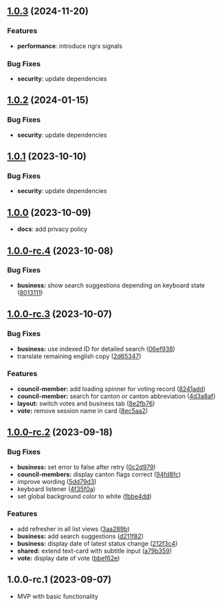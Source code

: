 ## [1.0.3](https://github.com/michaelschoenbaechler/parlwatch/compare/1.0.2...1.0.3) (2024-11-20)

### Features

- **performance**: introduce ngrx signals

### Bug Fixes

- **security**: update dependencies

## [1.0.2](https://github.com/michaelschoenbaechler/parlwatch/compare/1.0.1...1.0.2) (2024-01-15)

### Bug Fixes

- **security**: update dependencies

## [1.0.1](https://github.com/michaelschoenbaechler/parlwatch/compare/1.0.0...1.0.1) (2023-10-10)

### Bug Fixes

- **security**: update dependencies

## [1.0.0](https://github.com/michaelschoenbaechler/parlwatch/compare/1.0.0-rc.4...1.0.0) (2023-10-09)

- **docs**: add privacy policy

## [1.0.0-rc.4](https://github.com/michaelschoenbaechler/parlwatch/compare/1.0.0-rc.3...1.0.0-rc.4) (2023-10-08)

### Bug Fixes

- **business:** show search suggestions depending on keyboard state ([8013111](https://github.com/michaelschoenbaechler/parlwatch/commit/8013111391cf1ed961192b594768e82763774fab))

## [1.0.0-rc.3](https://github.com/michaelschoenbaechler/parlwatch/compare/1.0.0-rc.2...1.0.0-rc.3) (2023-10-07)

### Bug Fixes

- **business:** use indexed ID for detailed search ([06ef938](https://github.com/michaelschoenbaechler/parlwatch/commit/06ef9386fb91cf4c51a75a3bf0fb627a7db2188e))
- translate remaining english copy ([2d65347](https://github.com/michaelschoenbaechler/parlwatch/commit/2d65347e8a115fb00ac29f6ec40c9e59d848e0db))

### Features

- **council-member:** add loading spinner for voting record ([8241add](https://github.com/michaelschoenbaechler/parlwatch/commit/8241addfc0615b57fed932a023ae453dc0ea059d))
- **council-member:** search for canton or canton abbreviation ([4d3a8af](https://github.com/michaelschoenbaechler/parlwatch/commit/4d3a8af396bbed6af7e16524634c56903e275781))
- **layout:** switch votes and business tab ([8e2fb76](https://github.com/michaelschoenbaechler/parlwatch/commit/8e2fb766fd4e1e4c0583ef256c5fcd56b3c3d16c))
- **vote:** remove session name in card ([8ec5aa2](https://github.com/michaelschoenbaechler/parlwatch/commit/8ec5aa2ff98301a094fd883040972eadc81bddd6))

## [1.0.0-rc.2](https://github.com/michaelschoenbaechler/parlwatch/compare/1.0.0-rc.1...1.0.0-rc.2) (2023-09-18)

### Bug Fixes

- **business:** set error to false after retry ([0c2d979](https://github.com/michaelschoenbaechler/parlwatch/commit/0c2d97971911c23d3bc11f7d5403c1bbd13948e1))
- **council-members:** display canton flags correct ([94fd8fc](https://github.com/michaelschoenbaechler/parlwatch/commit/94fd8fcd17e6f0cbb0a9777c5a737d86535f8877))
- improve wording ([5dd79d3](https://github.com/michaelschoenbaechler/parlwatch/commit/5dd79d328fe04e1ee1476e6905920f51d66c5542))
- keyboard listener ([4f35f0a](https://github.com/michaelschoenbaechler/parlwatch/commit/4f35f0abd2d51b80dac2968bc72ef5eed2bcc775))
- set global background color to white ([fbbe4dd](https://github.com/michaelschoenbaechler/parlwatch/commit/fbbe4dd209c8a28eaebd7fda4c4592e8e0def798))

### Features

- add refresher in all list views ([3aa289b](https://github.com/michaelschoenbaechler/parlwatch/commit/3aa289bc691616af350298d45cd0b362431440e5))
- **business:** add search suggestions ([d211f82](https://github.com/michaelschoenbaechler/parlwatch/commit/d211f82abda3d246baf8d99d8f50cd21a7698816))
- **business:** display date of latest status change ([212f3c4](https://github.com/michaelschoenbaechler/parlwatch/commit/212f3c4e92432814cea62f0c9480473beff62d0c))
- **shared:** extend text-card with subtitle input ([a79b359](https://github.com/michaelschoenbaechler/parlwatch/commit/a79b3598bbb6ee6a6fe00fcaf47e22799875b6b8))
- **vote:** display date of vote ([bbef62e](https://github.com/michaelschoenbaechler/parlwatch/commit/bbef62edd8fafaafaf0f324f8decf77f00a3948d))

## 1.0.0-rc.1 (2023-09-07)

- MVP with basic functionality
